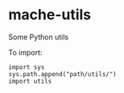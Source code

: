 # mache-utils
Some Python utils

To import:
```
import sys
sys.path.append("path/utils/")
import utils 
```
